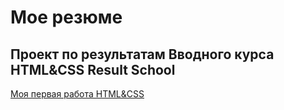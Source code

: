 # Мое резюме

## Проект по результатам Вводного курса HTML&CSS Result School

[Моя первая работа HTML&CSS](https://niksavt.github.io/Portfolio/)
